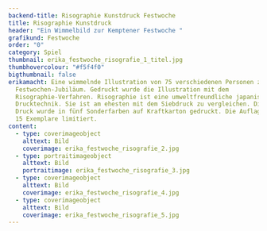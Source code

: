 ```yaml
---
backend-title: Risographie Kunstdruck Festwoche
title: Risographie Kunstdruck
header: "Ein Wimmelbild zur Kemptener Festwoche "
grafikund: Festwoche
order: "0"
category: Spiel
thumbnail: erika_festwoche_risografie_1_titel.jpg
thumbhovercolour: "#f5f4f0"
bigthumbnail: false
erikamacht: Eine wimmelnde Illustration von 75 verschiedenen Personen zum 75.
  Festwochen-Jubiläum. Gedruckt wurde die Illustration mit dem
  Risographie-Verfahren. Risographie ist eine umweltfreundliche japanische
  Drucktechnik. Sie ist am ehesten mit dem Siebdruck zu vergleichen. Dieser
  Druck wurde in fünf Sonderfarben auf Kraftkarton gedruckt. Die Auflage ist auf
  15 Exemplare limitiert.
content:
  - type: coverimageobject
    alttext: Bild
    coverimage: erika_festwoche_risografie_2.jpg
  - type: portraitimageobject
    alttext: Bild
    portraitimage: erika_festwoche_risografie_3.jpg
  - type: coverimageobject
    alttext: Bild
    coverimage: erika_festwoche_risografie_4.jpg
  - type: coverimageobject
    alttext: Bild
    coverimage: erika_festwoche_risografie_5.jpg
---
```

